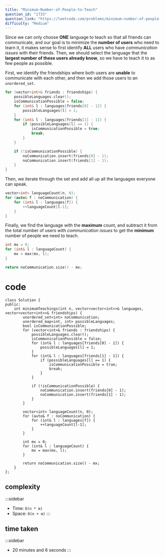 ```yaml
---
title: "Minimum-Number-of-People-to-Teach"
question_id: "1733"
question_link: "https://leetcode.com/problems/minimum-number-of-people-to-teach/"
difficulty: "Medium"
---
```


Since we can only choose **ONE** language to teach so that all friends can communicate, 
and our goal is to minimize the **number of users** who need to learn it, 
it makes sense to first identify **ALL** users who have *communication issues* with their friends. 
Then, we should select the language that the **largest number of these users already know**, 
so we have to teach it to as few people as possible.

First, we identify the friendships where both users are **unable** to communicate with each other, 
and then we add those users to an `unordered_set`.

```cpp
for (vector<int>& friends : friendships) {
    possibleLanguages.clear();
    isCommunicationPossible = false;
    for (int& l : languages[friends[0] - 1]) {
        possibleLanguages[l] = 1; 
    }
    for (int& l : languages[friends[1] - 1]) {
        if (possibleLanguages[l] == 1) {
            isCommunicationPossible = true;
            break;
        }
    }

    if (!isCommunicationPossible) {
        noCommunication.insert(friends[0] - 1);
        noCommunication.insert(friends[1] - 1);
    }
}
```

Then, we iterate through the set and add all up all the languages everyone can speak.

```cpp
vector<int> languageCount(n, 0);
for (auto& f : noCommunication) {
    for (int& l : languages[f]) {
        ++languageCount[l-1];
    }
}
```

Finally, we find the language with the **maximum** count, 
and subtract it from the total number of users with *communication issues* to get the **minimum** number of people we need to teach.

```cpp
int mx = 0;
for (int& l : languageCount) {
    mx = max(mx, l);
}

return noCommunication.size() - mx;
```

# cod<span>e</span>

```{.cpp}
class Solution {
public:
    int minimumTeachings(int n, vector<vector<int>>& languages, vector<vector<int>>& friendships) {
        unordered_set<int> noCommunication;
        unordered_map<int, int> possibleLanguages;
        bool isCommunicationPossible;
        for (vector<int>& friends : friendships) {
            possibleLanguages.clear();
            isCommunicationPossible = false;
            for (int& l : languages[friends[0] - 1]) {
                possibleLanguages[l] = 1; 
            }
            for (int& l : languages[friends[1] - 1]) {
                if (possibleLanguages[l] == 1) {
                    isCommunicationPossible = true;
                    break;
                }
            }

            if (!isCommunicationPossible) {
                noCommunication.insert(friends[0] - 1);
                noCommunication.insert(friends[1] - 1);
            }
        }

        vector<int> languageCount(n, 0);
        for (auto& f : noCommunication) {
            for (int& l : languages[f]) {
                ++languageCount[l-1];
            }
        }

        int mx = 0;
        for (int& l : languageCount) {
            mx = max(mx, l);
        }

        return noCommunication.size() - mx;
    }
};
```

## complexit<span>y</span>

:::sidebar
- Time: `O(n * m)`
- Space: `O(n + m)`
:::

## time take<span>n</span>

:::sidebar
- 20 minutes and 6 seconds
:::
